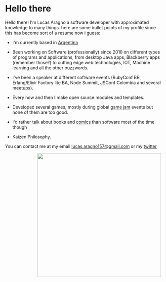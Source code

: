 # Hello there
<p alight="left">
  Hello there! I'm Lucas Aragno a software developer with approximated knowledge to many things.
  here are some bullet points of my profile since this has become sort of a resume now i guess:
  
  - I'm currently based in [Argentina](https://www.goodreads.com/quotes/386113-he-dabbed-at-his-tuxedo-with-a-damp-rag-and)
  
  - Been working on Software (professionally) since 2010 on different types of programs and applications, from desktop Java apps, Blackberry apps (remember those?) to cutting edge web technologies, IOT, Machine learning and all the other buzzwords.

  - I've been a speaker at different software events (RubyConf BR, Erlang/Elixir Factory lite BA, Node Summit, JSConf Colombia and several meetups).

  - Every now and then I make open source modules and templates.

  - Developed several games, mostly during global [game jam](https://globalgamejam.org/) events but none of them are too good.

  - I'd rather talk about books and [comics](https://www.goodreads.com/user/year_in_books/2020/53265228) than software most of the time though

  - Kaizen Philosophy.

 
  You can contact me at my email lucas.aragno157@gmail.com or my [twitter](https://twitter.com/aragno157) 
</p>
<p align="right">
  <img width="400" src="https://pbs.twimg.com/media/Ez7OuF9WEAYo0pY?format=jpg&name=900x900">
</p>
